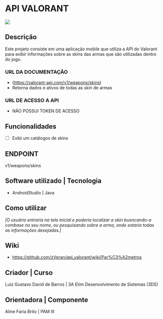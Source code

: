 # API VALORANT
<img src="https://github.com/zVeran/api_valorant/blob/main/logovalorant.png">

## Descrição
Este projeto consiste em uma aplicação mobile que utiliza a API do Valorant para exibir informações sobre as skins das armas que são utilizadas dentro do jogo.

### URL DA DOCUMENTAÇÃO
- (https://valorant-api.com/v1/weapons/skins)
- Retorna dados e ativos de todas as skin de armas

### URL DE ACESSO A API 
- NÃO POSSUI TOKEN DE ACESSO

## Funcionalidades
- [ ] Exibi um catálogos de skins

## ENDPOINT
v1/weapons/skins

## Software utilizado | Tecnologia 
- AndroidStudio | Java 

## Como utilizar
*|O usuário entraria na tela inicial e poderia localizar a skin busncando-a  combase no seu nome, ou pesquisando sobre a arma, onde estaria todas as informações desejadas.|*  

## Wiki
- https://github.com/zVeran/api_valorant/wiki/Par%C3%A2metros

## Criador | Curso
Luiz Gustavo David de Barros | 3A Etim Desenvolvimento de Sistemas (3DS)

## Orientadora | Componente
Aline Faria Brito | PAM III
